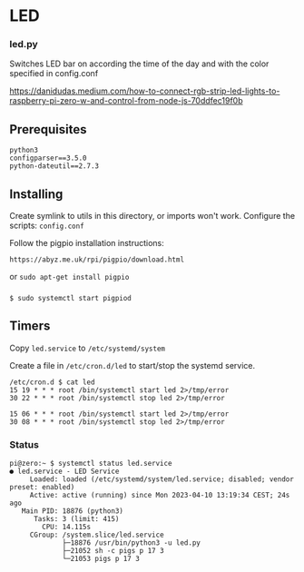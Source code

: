 # LED

### led.py
Switches LED bar on according the time of the day and
with the color specified in config.conf

https://danidudas.medium.com/how-to-connect-rgb-strip-led-lights-to-raspberry-pi-zero-w-and-control-from-node-js-70ddfec19f0b

## Prerequisites
```
python3  
configparser==3.5.0  
python-dateutil==2.7.3  
```
## Installing

Create symlink to utils in this directory, or imports won't work.
Configure the scripts: `config.conf`

Follow the pigpio installation instructions:
```
https://abyz.me.uk/rpi/pigpio/download.html
```
or
`sudo apt-get install pigpio`

### 
```
$ sudo systemctl start pigpiod
```
## Timers

Copy `led.service` to `/etc/systemd/system`

Create a file in `/etc/cron.d/led` to start/stop the systemd service.
```
/etc/cron.d $ cat led  
15 19 * * * root /bin/systemctl start led 2>/tmp/error
30 22 * * * root /bin/systemctl stop led 2>/tmp/error

15 06 * * * root /bin/systemctl start led 2>/tmp/error
30 08 * * * root /bin/systemctl stop led 2>/tmp/error
```

### Status
```
pi@zero:~ $ systemctl status led.service
● led.service - LED Service
     Loaded: loaded (/etc/systemd/system/led.service; disabled; vendor preset: enabled)
     Active: active (running) since Mon 2023-04-10 13:19:34 CEST; 24s ago
   Main PID: 18876 (python3)
      Tasks: 3 (limit: 415)
        CPU: 14.115s
     CGroup: /system.slice/led.service
             ├─18876 /usr/bin/python3 -u led.py
             ├─21052 sh -c pigs p 17 3
             └─21053 pigs p 17 3
```
